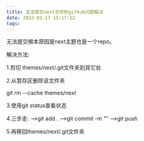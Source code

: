 ```yaml
---
title: 无法提交next文件到github问题解决
date: 2022-02-17 15:17:12
tags:
---
```


无法提交根本原因是next主题也是一个repo。

解决方法:

1.剪切 themes/next/.git文件夹到其它处

 

2.从暂存区删除该文件夹

git rm --cache themes/next
 

3.使用git status查看状态



4.三步走: -->git add .  -->git commit -m "" -->git push

 

5.再移回themes/next/.git文件夹